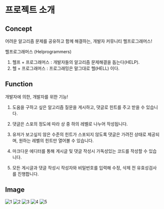 # 프로젝트 소개

## Concept

어려운 알고리즘 문제를 공유하고 함께 해결하는, 개발자 커뮤니티 헬프로그래머스!

헬프로그래머스 (Helprogrammers)
1. 헬프 + 프로그래머스 : 개발자들의 알고리즘 문제해결을 돕는다(HELP).
2. 헬 + 프로그래머스 : 프로그래밍은 말그대로 헬(HELL) 이다.

## Function

개발자에 의한, 개발자를 위한 기능!

1. 도움을 구하고 싶은 알고리즘 질문을 게시하고, 댓글로 힌트를 주고 받을 수 있습니다.

2. 댓글은 스포의 정도에 따라 상 중 하의 레벨로 나누어 작성됩니다.

3. 유저가 보고싶지 않은 수준의 힌트가 스포되지 않도록 
    댓글은 가려진 상태로 제공되며, 원하는 레벨의 힌트만 열어볼 수 있습니다.

4. 마크다운 에디터를 통해 게시글 및 댓글 작성시 가독성있는 코드를 작성할 수 있습니다.

5. 모든 게시글과 댓글 작성시 작성자와 비밀번호를 입력해 수정, 삭제 전 유효성검사를 진행합니다.


## Image
![1](https://user-images.githubusercontent.com/117058034/213054959-6da7457a-61da-4380-91dc-29388f529e0a.png)
![2](https://user-images.githubusercontent.com/117058034/213055149-4fb0b3f5-6f3f-4a6f-aea3-75587bd09667.png)
![3](https://user-images.githubusercontent.com/117058034/213055168-44e51eeb-3819-431d-9eca-03eca9389642.png)
![4](https://user-images.githubusercontent.com/117058034/213055184-84f6e185-dbeb-44cd-8f51-3cc908c77c35.png)
![5](https://user-images.githubusercontent.com/117058034/213055192-35a8b146-b950-401d-8ba7-8460462ad960.png)
